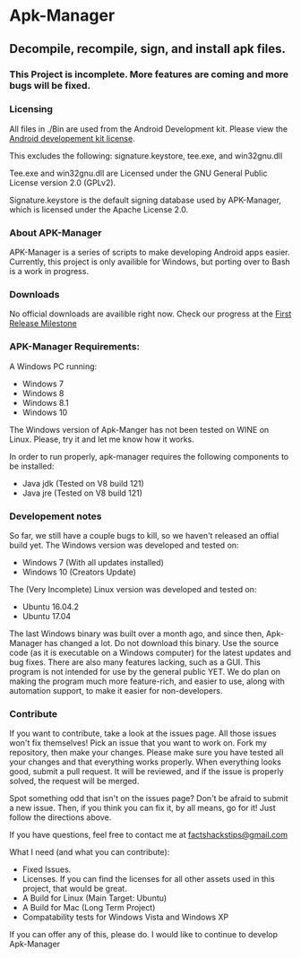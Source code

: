 # Apk-Manager
## Decompile, recompile, sign, and install apk files.

### This Project is incomplete. More features are coming and more bugs will be fixed.

### Licensing
All files in ./Bin are used from the Android Development kit. Please view the [Android developement kit license](https://raw.githubusercontent.com/jordanbancino/apk-manager/master/AndroidSDKLicense.txt).

This excludes the following: signature.keystore, tee.exe, and win32gnu.dll

Tee.exe and win32gnu.dll are Licensed under the GNU General Public License version 2.0 (GPLv2). 

Signature.keystore is the default signing database used by APK-Manager, which is licensed under the Apache License 2.0.

### About APK-Manager
APK-Manager is a series of scripts to make developing Android apps easier. Currently, this project is only availible for Windows, but porting over to Bash is a work in progress.

### Downloads
No official downloads are availible right now. Check our progress at the [First Release Milestone](https://github.com/jordanbancino/apk-manager/milestone/1)


### APK-Manager Requirements:
A Windows PC running:
- Windows 7
- Windows 8
- Windows 8.1
- Windows 10

The Windows version of Apk-Manger has not been tested on WINE on Linux. Please, try it and let me know how it works.

In order to run properly, apk-manager requires the following components to be installed:
- Java jdk (Tested on V8 build 121)
- Java jre (Tested on V8 build 121)

### Developement notes
So far, we still have a couple bugs to kill, so we haven't released an offial build yet. 
The Windows version was developed and tested on:
- Windows 7 (With all updates installed)
- Windows 10 (Creators Update)

The (Very Incomplete) Linux version was developed and tested on:
- Ubuntu 16.04.2
- Ubuntu 17.04

The last Windows binary was built over a month ago, and since then, Apk-Manager has changed a lot. Do not download this binary. Use the source code (as it is executable on a Windows computer) for the latest updates and bug fixes.
There are also many features lacking, such as a GUI. This program is not intended for use by the general public YET. We do plan on making the program much more feature-rich, and easier to use, along with automation support, to make it easier for non-developers. 

### Contribute
If you want to contribute, take a look at the issues page. All those issues won't fix themselves! Pick an issue that you want to work on. Fork my repository, then make your changes. Please make sure you have tested all your changes and that everything works properly. When everything looks good, submit a pull request. It will be reviewed, and if the issue is properly solved, the request will be merged.

Spot something odd that isn't on the issues page? Don't be afraid to submit a new issue. Then, if you think you can fix it, by all means, go for it! Just follow the directions above.

If you have questions, feel free to contact me at factshackstips@gmail.com

What I need (and what you can contribute):
- Fixed Issues.
- Licenses. If you can find the licenses for all other assets used in this project, that would be great.
- A Build for Linux (Main Target: Ubuntu)
- A Build for Mac (Long Term Project)
- Compatability tests for Windows Vista and Windows XP 

If you can offer any of this, please do. I would like to continue to develop Apk-Manager